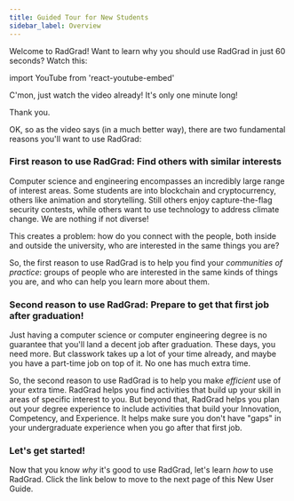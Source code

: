 ```yaml
---
title: Guided Tour for New Students
sidebar_label: Overview
---
```


Welcome to RadGrad!  Want to learn why you should use RadGrad in just 60 seconds?  Watch this:

import YouTube from 'react-youtube-embed'

<YouTube id="71WV4nYaIoI"/>


C'mon, just watch the video already!  It's only one minute long!

Thank you.

OK, so as the video says (in a much better way), there are two fundamental reasons you'll want to use RadGrad:

### First reason to use RadGrad: Find others with similar interests

Computer science and engineering encompasses an incredibly large range of interest areas. Some students are into blockchain and cryptocurrency, others like animation and storytelling.  Still others enjoy capture-the-flag security contests, while others want to use technology to address climate change.  We are nothing if not diverse!

This creates a problem: how do you connect with the people, both inside and outside the university, who are interested in the same things you are?

So, the first reason to use RadGrad is to help you find your *communities of practice*: groups of people who are interested in the same kinds of things you are, and who can help you learn more about them.

### Second reason to use RadGrad: Prepare to get that first job after graduation!

Just having a computer science or computer engineering degree is no guarantee that you'll land a decent job after graduation.  These days, you need more.  But classwork takes up a lot of your time already, and maybe you have a part-time job on top of it.  No one has much extra time.

So, the second reason to use RadGrad is to help you make *efficient* use of your extra time.  RadGrad helps you find activities that build up your skill in areas of specific interest to you. But beyond that, RadGrad helps you plan out your degree experience to include activities that build your Innovation, Competency, and Experience. It helps make sure you don't have "gaps" in your undergraduate experience when you go after that first job.

### Let's get started!

Now that you know *why* it's good to use RadGrad, let's learn *how* to use RadGrad. Click the link below to move to the next page of this New User Guide.


